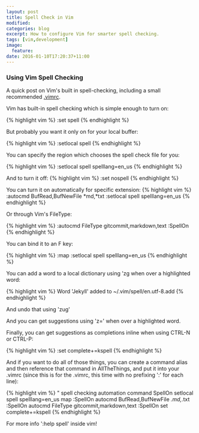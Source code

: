 ```yaml
---
layout: post
title: Spell Check in Vim
modified:
categories: blog
excerpt: How to configure Vim for smarter spell checking.
tags: [vim,development]
image:
  feature:
date: 2016-01-10T17:20:37+11:00
---
```

### Using Vim Spell Checking

A quick post on Vim's built in spell-checking, including a small recommended <a href="#vimrc">.vimrc</a>.

Vim has built-in spell checking which is simple enough to turn on:

{% highlight vim %}
:set spell
{% endhighlight %}

But probably you want it only on for your local buffer:

{% highlight vim %}
:setlocal  spell
{% endhighlight %}

You can specify the region which chooses the spell check file for you:

{% highlight vim %}
:setlocal  spell spelllang=en_us
{% endhighlight %}

And to turn it off:
{% highlight vim %}
:set nospell
{% endhighlight %}

You can turn it on automatically for specific extension:
{% highlight vim %}
:autocmd BufRead,BufNewFile *md,*txt :setlocal spell spelllang=en_us
{% endhighlight %}

Or through Vim's FileType:

{% highlight vim %}
:autocmd FileType gitcommit,markdown,text :SpellOn
{% endhighlight %}

You can bind it to an F key:

{% highlight vim %}
:map <F5> :setlocal spell spelllang=en_us
{% endhighlight %}

You can add a word to a local dictionary using 'zg when over a highlighted word:

{% highlight vim %}
Word 'Jekyll' added to ~/.vim/spell/en.utf-8.add
{% endhighlight %}

And undo that using 'zug'

And you can get suggestions using 'z=' when over a highlighted word.

Finally, you can get suggestions as completions inline when using CTRL-N or CTRL-P:

{% highlight vim %}
:set complete+=kspell
{% endhighlight %}

<a name="vimrc"></a>
And if you want to do all of those things, you can create a command alias and then reference that command in AllTheThings, and put it into your .vimrc (since this is for the .vimrc, this time with no prefixing ':' for each line):

{% highlight vim %}
" spell checking automation
command SpellOn setlocal spell spelllang=en_us
map <F5> :SpellOn<CR>
autocmd BufRead,BufNewFile *.md,*.txt :SpellOn
autocmd FileType gitcommit,markdown,text :SpellOn
set complete+=kspell
{% endhighlight %}

For more info ':help spell' inside vim!
